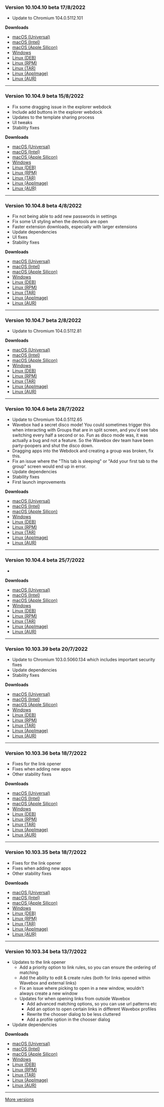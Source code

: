 <h3>Version 10.104.10 beta <span class="date">17/8/2022</span></h3>
<ul>
  <li>Update to Chromium 104.0.5112.101</li>
</ul>

**Downloads**

* [macOS (Universal)](https://download.wavebox.app/beta/macuniversal/Install%20Wavebox%2010.104.10.3.dmg)
* [macOS (Intel)](https://download.wavebox.app/beta/mac/Install%20Wavebox%2010.104.10.3.dmg)
* [macOS (Apple Silicon)](https://download.wavebox.app/beta/macarm64/Install%20Wavebox%2010.104.10.3.dmg)
* [Windows](https://download.wavebox.app/beta/win/Install%20Wavebox%2010.104.10.3.exe)
* [Linux (DEB)](https://download.wavebox.app/beta/linux/deb/amd64/wavebox_10.104.10-3_amd64.deb)
* [Linux (RPM)](https://download.wavebox.app/beta/linux/rpm/x86_64/Wavebox_10.104.10-3.x86_64.rpm)
* [Linux (TAR)](https://download.wavebox.app/beta/linux/tar/Wavebox_10.104.10-3.tar.gz)
* [Linux (AppImage)](https://download.wavebox.app/beta/linux/appimage/Wavebox_10.104.10-3_x86_64.AppImage)
* [Linux (AUR)](https://aur.archlinux.org/packages/wavebox)

---

<h3>Version 10.104.9 beta <span class="date">15/8/2022</span></h3>
<ul>
  <li>Fix some dragging issue in the explorer webdock</li>
  <li>Include add buttons in the explorer webdock</li>
  <li>Updates to the template sharing process</li>
  <li>UI tweaks</li>
  <li>Stability fixes</li>
</ul>

**Downloads**

* [macOS (Universal)](https://download.wavebox.app/beta/macuniversal/Install%20Wavebox%2010.104.9.3.dmg)
* [macOS (Intel)](https://download.wavebox.app/beta/mac/Install%20Wavebox%2010.104.9.3.dmg)
* [macOS (Apple Silicon)](https://download.wavebox.app/beta/macarm64/Install%20Wavebox%2010.104.9.3.dmg)
* [Windows](https://download.wavebox.app/beta/win/Install%20Wavebox%2010.104.9.3.exe)
* [Linux (DEB)](https://download.wavebox.app/beta/linux/deb/amd64/wavebox_10.104.9-3_amd64.deb)
* [Linux (RPM)](https://download.wavebox.app/beta/linux/rpm/x86_64/Wavebox_10.104.9-3.x86_64.rpm)
* [Linux (TAR)](https://download.wavebox.app/beta/linux/tar/Wavebox_10.104.9-3.tar.gz)
* [Linux (AppImage)](https://download.wavebox.app/beta/linux/appimage/Wavebox_10.104.9-3_x86_64.AppImage)
* [Linux (AUR)](https://aur.archlinux.org/packages/wavebox)

---

<h3>Version 10.104.8 beta <span class="date">4/8/2022</span></h3>
<ul>
  <li>Fix not being able to add new passwords in settings</li>
  <li>Fix some UI styling when the devtools are open</li>
  <li>Faster extension downloads, especially with larger extensions</li>
  <li>Update dependencies</li>
  <li>UI fixes</li>
  <li>Stability fixes</li>
</ul>

**Downloads**

* [macOS (Universal)](https://download.wavebox.app/beta/macuniversal/Install%20Wavebox%2010.104.8.3.dmg)
* [macOS (Intel)](https://download.wavebox.app/beta/mac/Install%20Wavebox%2010.104.8.3.dmg)
* [macOS (Apple Silicon)](https://download.wavebox.app/beta/macarm64/Install%20Wavebox%2010.104.8.3.dmg)
* [Windows](https://download.wavebox.app/beta/win/Install%20Wavebox%2010.104.8.3.exe)
* [Linux (DEB)](https://download.wavebox.app/beta/linux/deb/amd64/wavebox_10.104.8-3_amd64.deb)
* [Linux (RPM)](https://download.wavebox.app/beta/linux/rpm/x86_64/Wavebox_10.104.8-3.x86_64.rpm)
* [Linux (TAR)](https://download.wavebox.app/beta/linux/tar/Wavebox_10.104.8-3.tar.gz)
* [Linux (AppImage)](https://download.wavebox.app/beta/linux/appimage/Wavebox_10.104.8-3_x86_64.AppImage)
* [Linux (AUR)](https://aur.archlinux.org/packages/wavebox)

---

<h3>Version 10.104.7 beta <span class="date">2/8/2022</span></h3>
<ul>
  <li>Update to Chromium 104.0.5112.81</li>
</ul>

**Downloads**

* [macOS (Universal)](https://download.wavebox.app/beta/macuniversal/Install%20Wavebox%2010.104.7.3.dmg)
* [macOS (Intel)](https://download.wavebox.app/beta/mac/Install%20Wavebox%2010.104.7.3.dmg)
* [macOS (Apple Silicon)](https://download.wavebox.app/beta/macarm64/Install%20Wavebox%2010.104.7.3.dmg)
* [Windows](https://download.wavebox.app/beta/win/Install%20Wavebox%2010.104.7.3.exe)
* [Linux (DEB)](https://download.wavebox.app/beta/linux/deb/amd64/wavebox_10.104.7-3_amd64.deb)
* [Linux (RPM)](https://download.wavebox.app/beta/linux/rpm/x86_64/Wavebox_10.104.7-3.x86_64.rpm)
* [Linux (TAR)](https://download.wavebox.app/beta/linux/tar/Wavebox_10.104.7-3.tar.gz)
* [Linux (AppImage)](https://download.wavebox.app/beta/linux/appimage/Wavebox_10.104.7-3_x86_64.AppImage)
* [Linux (AUR)](https://aur.archlinux.org/packages/wavebox)

---

<h3>Version 10.104.6 beta <span class="date">28/7/2022</span></h3>
<ul>
  <li>Update to Chromium 104.0.5112.65</li>
  <li>
    Wavebox had a secret disco mode! You could sometimes trigger this
    when interacting with Groups that are in split screen, and you'd see tabs
    switching every half a second or so. Fun as disco mode was, it was actually a
    bug and not a feature. So the Wavebox dev team have been party-poopers and
    shut the disco down.
  </li>
  <li>Dragging apps into the Webdock and creating a group was broken, fix this.</li>
  <li>
    Fix an issue where the "This tab is sleeping" or "Add your first tab to the group"
    screen would end up in error.
  </li>
  <li>Update dependencies</li>
  <li>Stability fixes</li>
  <li>First launch improvements</li>
</ul>

**Downloads**

* [macOS (Universal)](https://download.wavebox.app/beta/macuniversal/Install%20Wavebox%2010.104.6.3.dmg)
* [macOS (Intel)](https://download.wavebox.app/beta/mac/Install%20Wavebox%2010.104.6.3.dmg)
* [macOS (Apple Silicon)](https://download.wavebox.app/beta/macarm64/Install%20Wavebox%2010.104.6.3.dmg)
* [Windows](https://download.wavebox.app/beta/win/Install%20Wavebox%2010.104.6.3.exe)
* [Linux (DEB)](https://download.wavebox.app/beta/linux/deb/amd64/wavebox_10.104.6-3_amd64.deb)
* [Linux (RPM)](https://download.wavebox.app/beta/linux/rpm/x86_64/Wavebox_10.104.6-3.x86_64.rpm)
* [Linux (TAR)](https://download.wavebox.app/beta/linux/tar/Wavebox_10.104.6-3.tar.gz)
* [Linux (AppImage)](https://download.wavebox.app/beta/linux/appimage/Wavebox_10.104.6-3_x86_64.AppImage)
* [Linux (AUR)](https://aur.archlinux.org/packages/wavebox)

---

<h3>Version 10.104.4 beta <span class="date">25/7/2022</span></h3>
<ul>
  <li></li>
</ul>

**Downloads**

* [macOS (Universal)](https://download.wavebox.app/beta/macuniversal/Install%20Wavebox%2010.104.4.3.dmg)
* [macOS (Intel)](https://download.wavebox.app/beta/mac/Install%20Wavebox%2010.104.4.3.dmg)
* [macOS (Apple Silicon)](https://download.wavebox.app/beta/macarm64/Install%20Wavebox%2010.104.4.3.dmg)
* [Windows](https://download.wavebox.app/beta/win/Install%20Wavebox%2010.104.4.3.exe)
* [Linux (DEB)](https://download.wavebox.app/beta/linux/deb/amd64/wavebox_10.104.4-3_amd64.deb)
* [Linux (RPM)](https://download.wavebox.app/beta/linux/rpm/x86_64/Wavebox_10.104.4-3.x86_64.rpm)
* [Linux (TAR)](https://download.wavebox.app/beta/linux/tar/Wavebox_10.104.4-3.tar.gz)
* [Linux (AppImage)](https://download.wavebox.app/beta/linux/appimage/Wavebox_10.104.4-3_x86_64.AppImage)
* [Linux (AUR)](https://aur.archlinux.org/packages/wavebox)

---

<h3>Version 10.103.39 beta <span class="date">20/7/2022</span></h3>
<ul>
  <li>Update to Chromium 103.0.5060.134 which includes important security fixes</li>
  <li>Update dependencies</li>
  <li>Stability fixes</li>
</ul>

**Downloads**

* [macOS (Universal)](https://download.wavebox.app/beta/macuniversal/Install%20Wavebox%2010.103.39.3.dmg)
* [macOS (Intel)](https://download.wavebox.app/beta/mac/Install%20Wavebox%2010.103.39.3.dmg)
* [macOS (Apple Silicon)](https://download.wavebox.app/beta/macarm64/Install%20Wavebox%2010.103.39.3.dmg)
* [Windows](https://download.wavebox.app/beta/win/Install%20Wavebox%2010.103.39.3.exe)
* [Linux (DEB)](https://download.wavebox.app/beta/linux/deb/amd64/wavebox_10.103.39-3_amd64.deb)
* [Linux (RPM)](https://download.wavebox.app/beta/linux/rpm/x86_64/Wavebox_10.103.39-3.x86_64.rpm)
* [Linux (TAR)](https://download.wavebox.app/beta/linux/tar/Wavebox_10.103.39-3.tar.gz)
* [Linux (AppImage)](https://download.wavebox.app/beta/linux/appimage/Wavebox_10.103.39-3_x86_64.AppImage)
* [Linux (AUR)](https://aur.archlinux.org/packages/wavebox)

---

<h3>Version 10.103.36 beta <span class="date">18/7/2022</span></h3>
<ul>
  <li>Fixes for the link opener</li>
  <li>Fixes when adding new apps</li>
  <li>Other stability fixes</li>
</ul>

**Downloads**

* [macOS (Universal)](https://download.wavebox.app/beta/macuniversal/Install%20Wavebox%2010.103.36.3.dmg)
* [macOS (Intel)](https://download.wavebox.app/beta/mac/Install%20Wavebox%2010.103.36.3.dmg)
* [macOS (Apple Silicon)](https://download.wavebox.app/beta/macarm64/Install%20Wavebox%2010.103.36.3.dmg)
* [Windows](https://download.wavebox.app/beta/win/Install%20Wavebox%2010.103.36.3.exe)
* [Linux (DEB)](https://download.wavebox.app/beta/linux/deb/amd64/wavebox_10.103.36-3_amd64.deb)
* [Linux (RPM)](https://download.wavebox.app/beta/linux/rpm/x86_64/Wavebox_10.103.36-3.x86_64.rpm)
* [Linux (TAR)](https://download.wavebox.app/beta/linux/tar/Wavebox_10.103.36-3.tar.gz)
* [Linux (AppImage)](https://download.wavebox.app/beta/linux/appimage/Wavebox_10.103.36-3_x86_64.AppImage)
* [Linux (AUR)](https://aur.archlinux.org/packages/wavebox)

---

<h3>Version 10.103.35 beta <span class="date">18/7/2022</span></h3>
<ul>
  <li>Fixes for the link opener</li>
  <li>Fixes when adding new apps</li>
  <li>Other stability fixes</li>
</ul>

**Downloads**

* [macOS (Universal)](https://download.wavebox.app/beta/macuniversal/Install%20Wavebox%2010.103.35.3.dmg)
* [macOS (Intel)](https://download.wavebox.app/beta/mac/Install%20Wavebox%2010.103.35.3.dmg)
* [macOS (Apple Silicon)](https://download.wavebox.app/beta/macarm64/Install%20Wavebox%2010.103.35.3.dmg)
* [Windows](https://download.wavebox.app/beta/win/Install%20Wavebox%2010.103.35.3.exe)
* [Linux (DEB)](https://download.wavebox.app/beta/linux/deb/amd64/wavebox_10.103.35-3_amd64.deb)
* [Linux (RPM)](https://download.wavebox.app/beta/linux/rpm/x86_64/Wavebox_10.103.35-3.x86_64.rpm)
* [Linux (TAR)](https://download.wavebox.app/beta/linux/tar/Wavebox_10.103.35-3.tar.gz)
* [Linux (AppImage)](https://download.wavebox.app/beta/linux/appimage/Wavebox_10.103.35-3_x86_64.AppImage)
* [Linux (AUR)](https://aur.archlinux.org/packages/wavebox)

---

<h3>Version 10.103.34 beta <span class="date">13/7/2022</span></h3>
<ul>
  <li>
    Updates to the link opener
    <ul>
      <li>Add a priority option to link rules, so you can ensure the ordering of matching</li>
      <li>Add the ability to edit & create rules (both for links opened within Wavebox and external links)</li>
      <li>Fix an issue where picking to open in a new window, wouldn't always create a new window</li>
      <li>
        Updates for when opening links from outside Wavebox
        <ul>
          <li>Add advanced matching options, so you can use url patterns etc</li>
          <li>Add an option to open certain links in different Wavebox profiles</li>
          <li>Rewrite the chooser dialog to be less cluttered</li>
          <li>Add a profile option in the chooser dialog</li>
        </ul>
      </li>
    </ul>
  </li>
  <li>Update dependencies</li>
</ul>

**Downloads**

* [macOS (Universal)](https://download.wavebox.app/beta/macuniversal/Install%20Wavebox%2010.103.34.3.dmg)
* [macOS (Intel)](https://download.wavebox.app/beta/mac/Install%20Wavebox%2010.103.34.3.dmg)
* [macOS (Apple Silicon)](https://download.wavebox.app/beta/macarm64/Install%20Wavebox%2010.103.34.3.dmg)
* [Windows](https://download.wavebox.app/beta/win/Install%20Wavebox%2010.103.34.3.exe)
* [Linux (DEB)](https://download.wavebox.app/beta/linux/deb/amd64/wavebox_10.103.34-3_amd64.deb)
* [Linux (RPM)](https://download.wavebox.app/beta/linux/rpm/x86_64/Wavebox_10.103.34-3.x86_64.rpm)
* [Linux (TAR)](https://download.wavebox.app/beta/linux/tar/Wavebox_10.103.34-3.tar.gz)
* [Linux (AppImage)](https://download.wavebox.app/beta/linux/appimage/Wavebox_10.103.34-3_x86_64.AppImage)
* [Linux (AUR)](https://aur.archlinux.org/packages/wavebox)

---
[More versions](https://wavebox.io/changelog/beta/)
